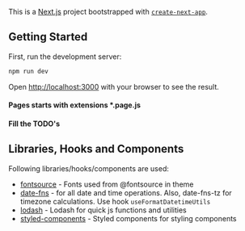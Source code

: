 This is a [Next.js](https://nextjs.org/) project bootstrapped with [`create-next-app`](https://github.com/vercel/next.js/tree/canary/packages/create-next-app).

## Getting Started

First, run the development server:

```bash
npm run dev
```

Open [http://localhost:3000](http://localhost:3000) with your browser to see the result.

#### Pages starts with extensions \*.page.js

#### Fill the TODO's

## Libraries, Hooks and Components

Following libraries/hooks/components are used:

- [fontsource](https://fontsource.org/) - Fonts used from @fontsource in theme
- [date-fns](https://date-fns.org/docs/Getting-Started) - for all date and time operations. Also, date-fns-tz for timezone calculations. Use hook `useFormatDatetimeUtils`
- [lodash](https://lodash.com/docs/4.17.15) - Lodash for quick js functions and utilities
- [styled-components](https://styled-components.com/docs/basics#getting-started) - Styled components for styling components
